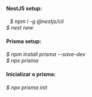 <h4>NestJS setup:</h4>
<i style="margin-left: 10px;"> $ npm i -g @nestjs/cli</i></br>
<i> $ nest new <name-api></i> </br>

<h4>Prisma setup:</h4>
<i> $ npm install prisma --save-dev</i></br>
<i> $ npx prisma</i> </br>

<h4>Inicializar o prisma:</h4>
<i> $ npx prisma init</i>
